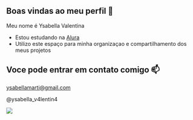 ## Boas vindas ao meu perfil 💜

Meu nome é Ysabella Valentina

- Estou estudando na [Alura](https:_//www.alura.com.br) 
- Utilizo este espaço para minha organizaçao e compartilhamento dos meus projetos

## Voce pode entrar em contato comigo 📫

ysabellamarti@gmail.com

@ysabella_v4lentin4

![](https://media1.tenor.com/m/hqK5Zj__4dYAAAAC/minion.gif)
